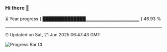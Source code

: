 ### Hi there 👋

⏳ Year progress { ██████████████▁▁▁▁▁▁▁▁▁▁▁▁▁▁▁▁ } 46.93 %

---

⏰ Updated on Sat, 21 Jun 2025 06:47:43 GMT

![Progress Bar CI](https://github.com/IshwaranRudhara/GIT-ACTION/workflows/Progress%20Bar%20CI/badge.svg)
